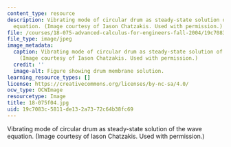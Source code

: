 ```yaml
---
content_type: resource
description: Vibrating mode of circular drum as steady-state solution of the wave
  equation. (Image courtesy of Iason Chatzakis. Used with permission.)
file: /courses/18-075-advanced-calculus-for-engineers-fall-2004/19c7083c5811de132a7372c64b38fc69_18-075f04.jpg
file_type: image/jpeg
image_metadata:
  caption: Vibrating mode of circular drum as steady-state solution of the wave equation.
    (Image courtesy of Iason Chatzakis. Used with permission.)
  credit: ''
  image-alt: Figure showing drum membrane solution.
learning_resource_types: []
license: https://creativecommons.org/licenses/by-nc-sa/4.0/
ocw_type: OCWImage
resourcetype: Image
title: 18-075f04.jpg
uid: 19c7083c-5811-de13-2a73-72c64b38fc69
---
```

Vibrating mode of circular drum as steady-state solution of the wave equation. (Image courtesy of Iason Chatzakis. Used with permission.)